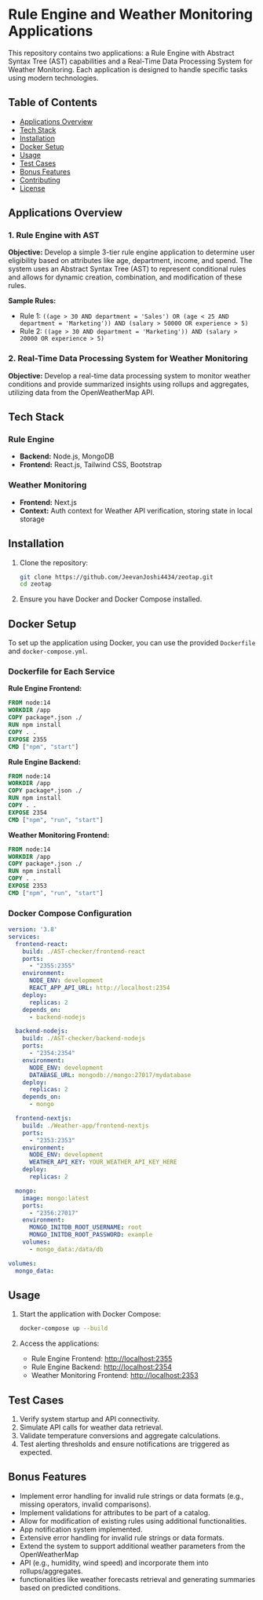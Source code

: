 
# Rule Engine and Weather Monitoring Applications

This repository contains two applications: a Rule Engine with Abstract Syntax Tree (AST) capabilities and a Real-Time Data Processing System for Weather Monitoring. Each application is designed to handle specific tasks using modern technologies.

## Table of Contents
- [Applications Overview](#applications-overview)
- [Tech Stack](#tech-stack)
- [Installation](#installation)
- [Docker Setup](#docker-setup)
- [Usage](#usage)
- [Test Cases](#test-cases)
- [Bonus Features](#bonus-features)
- [Contributing](#contributing)
- [License](#license)

## Applications Overview

### 1. Rule Engine with AST
**Objective:** Develop a simple 3-tier rule engine application to determine user eligibility based on attributes like age, department, income, and spend. The system uses an Abstract Syntax Tree (AST) to represent conditional rules and allows for dynamic creation, combination, and modification of these rules.

**Sample Rules:**
- Rule 1: `((age > 30 AND department = 'Sales') OR (age < 25 AND department = 'Marketing')) AND (salary > 50000 OR experience > 5)`
- Rule 2: `((age > 30 AND department = 'Marketing')) AND (salary > 20000 OR experience > 5)`

### 2. Real-Time Data Processing System for Weather Monitoring
**Objective:** Develop a real-time data processing system to monitor weather conditions and provide summarized insights using rollups and aggregates, utilizing data from the OpenWeatherMap API.

## Tech Stack

### Rule Engine
- **Backend:** Node.js, MongoDB
- **Frontend:** React.js, Tailwind CSS, Bootstrap

### Weather Monitoring
- **Frontend:** Next.js
- **Context:** Auth context for Weather API verification, storing state in local storage

## Installation

1. Clone the repository:
   ```bash
   git clone https://github.com/JeevanJoshi4434/zeotap.git
   cd zeotap
   ```

2. Ensure you have Docker and Docker Compose installed.


## Docker Setup

To set up the application using Docker, you can use the provided `Dockerfile` and `docker-compose.yml`.

### Dockerfile for Each Service

**Rule Engine Frontend:**
```dockerfile
FROM node:14
WORKDIR /app
COPY package*.json ./
RUN npm install
COPY . .
EXPOSE 2355
CMD ["npm", "start"]
```

**Rule Engine Backend:**
```dockerfile
FROM node:14
WORKDIR /app
COPY package*.json ./
RUN npm install
COPY . .
EXPOSE 2354
CMD ["npm", "run", "start"]
```

**Weather Monitoring Frontend:**
```dockerfile
FROM node:14
WORKDIR /app
COPY package*.json ./
RUN npm install
COPY . .
EXPOSE 2353
CMD ["npm", "run", "start"]
```

### Docker Compose Configuration
```yaml
version: '3.8'
services:
  frontend-react:
    build: ./AST-checker/frontend-react
    ports:
      - "2355:2355"
    environment:
      NODE_ENV: development
      REACT_APP_API_URL: http://localhost:2354
    deploy:
      replicas: 2
    depends_on:
      - backend-nodejs

  backend-nodejs:
    build: ./AST-checker/backend-nodejs
    ports:
      - "2354:2354"
    environment:
      NODE_ENV: development
      DATABASE_URL: mongodb://mongo:27017/mydatabase
    deploy:
      replicas: 2
    depends_on:
      - mongo

  frontend-nextjs:
    build: ./Weather-app/frontend-nextjs
    ports:
      - "2353:2353"
    environment:
      NODE_ENV: development
      WEATHER_API_KEY: YOUR_WEATHER_API_KEY_HERE
    deploy:
      replicas: 2

  mongo:
    image: mongo:latest
    ports:
      - "2356:27017"
    environment:
      MONGO_INITDB_ROOT_USERNAME: root
      MONGO_INITDB_ROOT_PASSWORD: example
    volumes:
      - mongo_data:/data/db

volumes:
  mongo_data:
```

## Usage

1. Start the application with Docker Compose:
   ```bash
   docker-compose up --build
   ```

2. Access the applications:
   - Rule Engine Frontend: [http://localhost:2355](http://localhost:2355)
   - Rule Engine Backend: [http://localhost:2354](http://localhost:2354)
   - Weather Monitoring Frontend: [http://localhost:2353](http://localhost:2353)

## Test Cases

1. Verify system startup and API connectivity.
2. Simulate API calls for weather data retrieval.
3. Validate temperature conversions and aggregate calculations.
4. Test alerting thresholds and ensure notifications are triggered as expected.

## Bonus Features
- Implement error handling for invalid rule strings or data formats (e.g., missing operators,
 invalid comparisons).
- Implement validations for attributes to be part of a catalog.
- Allow for modification of existing rules using additional functionalities.
- App notification system implemented.
- Extensive error handling for invalid rule strings or data formats.
- Extend the system to support additional weather parameters from the OpenWeatherMap
- API (e.g., humidity, wind speed) and incorporate them into rollups/aggregates.
- functionalities like weather forecasts retrieval and generating summaries based on predicted conditions.